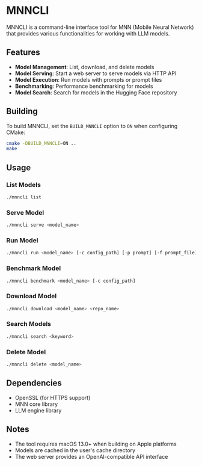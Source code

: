 # MNNCLI

MNNCLI is a command-line interface tool for MNN (Mobile Neural Network) that provides various functionalities for working with LLM models.

## Features

- **Model Management**: List, download, and delete models
- **Model Serving**: Start a web server to serve models via HTTP API
- **Model Execution**: Run models with prompts or prompt files
- **Benchmarking**: Performance benchmarking for models
- **Model Search**: Search for models in the Hugging Face repository

## Building

To build MNNCLI, set the `BUILD_MNNCLI` option to `ON` when configuring CMake:

```bash
cmake -DBUILD_MNNCLI=ON ..
make
```

## Usage

### List Models
```bash
./mnncli list
```

### Serve Model
```bash
./mnncli serve <model_name>
```

### Run Model
```bash
./mnncli run <model_name> [-c config_path] [-p prompt] [-f prompt_file]
```

### Benchmark Model
```bash
./mnncli benchmark <model_name> [-c config_path]
```

### Download Model
```bash
./mnncli download <model_name> <repo_name>
```

### Search Models
```bash
./mnncli search <keyword>
```

### Delete Model
```bash
./mnncli delete <model_name>
```

## Dependencies

- OpenSSL (for HTTPS support)
- MNN core library
- LLM engine library

## Notes

- The tool requires macOS 13.0+ when building on Apple platforms
- Models are cached in the user's cache directory
- The web server provides an OpenAI-compatible API interface
